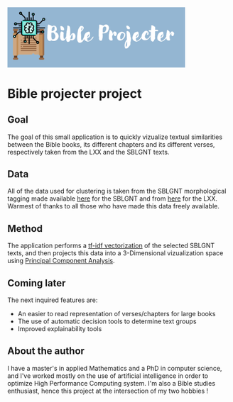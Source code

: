 <img src="https://github.com/SphRbtHyk/bible-clusterer/blob/main/frontend-vue/src/assets/full_logo.png" width="400">

# Bible projecter project

## Goal

The goal of this small application is to quickly vizualize textual similarities between the Bible books, its different chapters and its different verses, respectively taken from the LXX and the SBLGNT texts.

## Data

All of the data used for clustering is taken from the SBLGNT morphological tagging made available <a href="https://github.com/morphgnt/sblgnt">here</a> for the SBLGNT and from <a href="https://github.com/openscriptures/GreekResources/tree/master/LxxLemmas">here</a> for the LXX. Warmest of thanks to all those who have made this data freely available.

## Method

The application performs a <a href="https://en.wikipedia.org/wiki/Tf%E2%80%93idf">tf-idf vectorization</a> of the selected SBLGNT texts, and then projects this data into a 3-Dimensional vizualization space using <a href="https://en.wikipedia.org/wiki/Principal_component_analysis">Principal Component Analysis</a>.

## Coming later

The next inquired features are:

- An easier to read representation of verses/chapters for large books </li>
- The use of automatic decision tools to determine text groups
- Improved explainability tools

## About the author

I have a master's in applied Mathematics and a PhD in computer science, and I've worked mostly on the use of artificial intelligence in order to optimize High Performance Computing system. I'm also a Bible studies enthusiast, hence this project at the intersection of my two hobbies !
